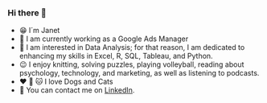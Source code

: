 ### Hi there 👋

* 😁 I´m Janet
* 🌱 I am currently working as a Google Ads Manager
* 🙌 I am interested in Data Analysis; for that reason, I am dedicated to enhancing my skills in Excel, R, SQL, Tableau, and Python.
* 😉 I enjoy knitting, solving puzzles, playing volleyball, reading about psychology, technology, and marketing, as well as listening to podcasts.
* ❤️ 🐶 🐱 I love Dogs and Cats 
* 👀 You can contact me on [LinkedIn](https://www.linkedin.com/in/janet-cajavilca/).

